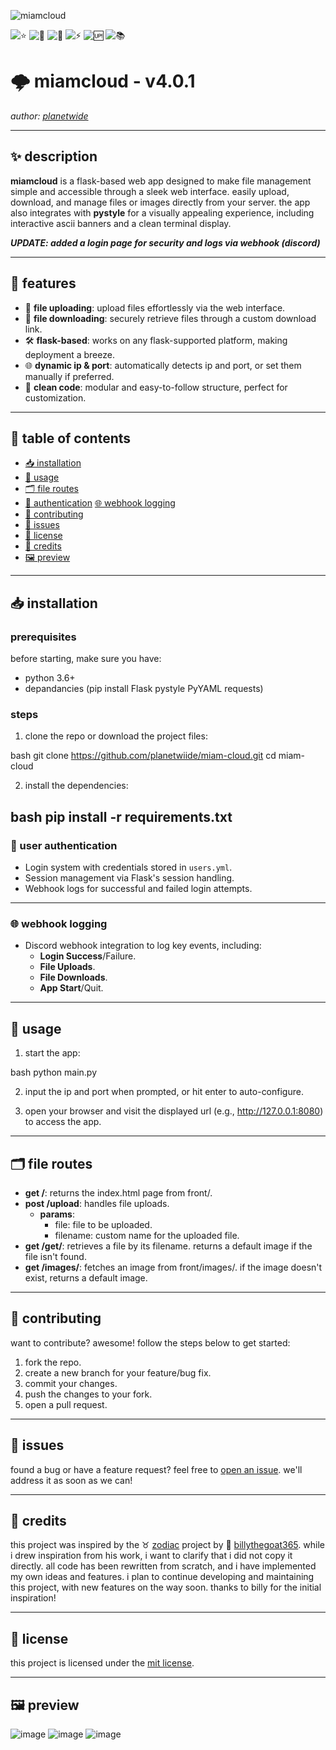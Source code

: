 ![miamcloud](https://github.com/user-attachments/assets/8a6895a6-044b-40c2-b494-e700a61f1215)

![⭐](https://img.shields.io/github/stars/planetwiide/miam-cloud?style=social)
![🍴](https://img.shields.io/github/forks/planetwiide/miam-cloud?style=social)
![🐞](https://img.shields.io/github/issues/planetwiide/miam-cloud)
![⚡](https://img.shields.io/github/commit-activity/m/planetwiide/miam-cloud)
![🆙](https://img.shields.io/github/last-commit/planetwiide/miam-cloud)
![📚](https://img.shields.io/github/license/planetwiide/miam-cloud)


# 🌩️ miamcloud - v4.0.1

_author: [planetwide](https://github.com/planetwiide)_

---

## ✨ description

**miamcloud** is a flask-based web app designed to make file management simple and accessible through a sleek web interface. easily upload, download, and manage files or images directly from your server. the app also integrates with **pystyle** for a visually appealing experience, including interactive ascii banners and a clean terminal display.

_**UPDATE: added a login page for security and logs via webhook (discord)**_

---

## 🌟 features

- 🚀 **file uploading**: upload files effortlessly via the web interface.
- 🎯 **file downloading**: securely retrieve files through a custom download link.
- 🛠️ **flask-based**: works on any flask-supported platform, making deployment a breeze.
- 🌐 **dynamic ip & port**: automatically detects ip and port, or set them manually if preferred.
- 🧩 **clean code**: modular and easy-to-follow structure, perfect for customization.

---

## 📜 table of contents

- [📥 installation](#-installation)
- [📖 usage](#-usage)
- [🗂️ file routes](#-file-routes)
- [🔐 authentication](#-user-authentication)
  [🌐 webhook logging](#-webhook-logging)
- [🤝 contributing](#-contributing)
- [🐞 issues](#-issues)
- [📝 license](#-license)
- [📗 credits](#-credits)
- [🖼️ preview](#-preview)

---

## 📥 installation

### prerequisites

before starting, make sure you have:

- python 3.6+
- depandancies (pip install Flask pystyle PyYAML requests)

### steps

1. clone the repo or download the project files:
   
bash
   git clone https://github.com/planetwiide/miam-cloud.git
   cd miam-cloud


2. install the dependencies:
   
bash
   pip install -r requirements.txt
---

### 🔐 user authentication
- Login system with credentials stored in `users.yml`.
- Session management via Flask's session handling.
- Webhook logs for successful and failed login attempts.

---

### 🌐 webhook logging
- Discord webhook integration to log key events, including:
  - **Login Success**/Failure.
  - **File Uploads**.
  - **File Downloads**.
  - **App Start**/Quit.

---

## 🔧 usage

1. start the app:
   
bash
   python main.py


2. input the ip and port when prompted, or hit enter to auto-configure.

3. open your browser and visit the displayed url (e.g., http://127.0.0.1:8080) to access the app.

---

## 🗂️ file routes

- **get /**: returns the index.html page from front/.
- **post /upload**: handles file uploads.
  - **params**:
    - file: file to be uploaded.
    - filename: custom name for the uploaded file.
- **get /get/<filename>**: retrieves a file by its filename. returns a default image if the file isn't found.
- **get /images/<image>**: fetches an image from front/images/. if the image doesn't exist, returns a default image.

---

## 🤝 contributing

want to contribute? awesome! follow the steps below to get started:

1. fork the repo.
2. create a new branch for your feature/bug fix.
3. commit your changes.
4. push the changes to your fork.
5. open a pull request.

---

## 🐞 issues

found a bug or have a feature request? feel free to [open an issue](https://github.com/planetwiide/miam-cloud/issues). we'll address it as soon as we can!

---

## 📗 credits

this project was inspired by the ♉ [zodiac](https://github.com/billythegoat356/Zodiac) project by 🐐 [billythegoat365](https://github.com/billythegoat356/). while i drew inspiration from his work, i want to clarify that i did not copy it directly. all code has been rewritten from scratch, and i have implemented my own ideas and features. i plan to continue developing and maintaining this project, with new features on the way soon. thanks to billy for the initial inspiration!

---

## 📝 license

this project is licensed under the [mit license](https://opensource.org/licenses/MIT).

---

## 🖼️ preview

![image](https://github.com/user-attachments/assets/5c5b40d9-b397-49e5-a145-c01b4a9ac9f4)
![image](https://github.com/user-attachments/assets/3a89a0c3-28e9-45a1-9908-487525e5993b)
![image](https://github.com/user-attachments/assets/5b844e8b-fd2e-493d-8f33-fcdc3f6d418a)
